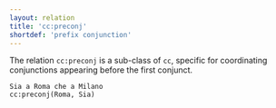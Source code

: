 ```yaml
---
layout: relation
title: 'cc:preconj'
shortdef: 'prefix conjunction'
---
```

The relation <code>cc:preconj</code> is a sub-class of <code>cc</code>, specific for coordinating conjunctions appearing before the 
first conjunct.

~~~ sdparse
Sia a Roma che a Milano
cc:preconj(Roma, Sia)
~~~
